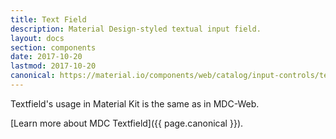 ```yaml
---
title: Text Field
description: Material Design-styled textual input field.
layout: docs
section: components
date: 2017-10-20
lastmod: 2017-10-20
canonical: https://material.io/components/web/catalog/input-controls/text-fields/
---
```


Textfield's usage in Material Kit is the same as in MDC-Web.

[Learn more about MDC Textfield]({{ page.canonical }}).
